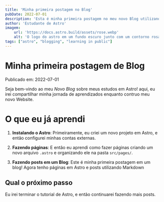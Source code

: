 ```yaml
---
title: 'Minha primeira postagem no Blog'
pubDate: 2022-07-01
description: 'Esta é minha primeira postagem no meu novo Blog utilizando Astro.'
author: 'Estudante de Astro'
imagem:
    url: 'https://docs.astro.build/assets/rose.webp'
    alt: 'O logo do astro em um fundo escuro junto com um contorno rosa.'
tags: ["astro", "blogging", "learning in public"]
---
```

# Minha primeira postagem de Blog

Publicado em: 2022-07-01

Seja bem-vindo ao meu _Novo Blog_ sobre meus estudos em Astro! aqui, eu irei compartilhar minha jornada de aprendizados enquanto contruo meu novo Website.

# O que eu já aprendi

1. **Instalando o Astro**: Primeiramente, eu criei um novo projeto em Astro, e então configurei minhas contas externas.

2. **Fazendo páginas**: E então eu aprendi como fazer páginas criando um novo arquivo `.astro` e organizando ele na pasta `src/pages/`.

3. **Fazendo posts em um Blog**: Este é minha primeira postagem em um blog! Agora tenho páginas em Astro e posts utilizando Markdown

## Qual o próximo passo

Eu irei terminar o tutorial de Astro, e então continuarei fazendo mais posts.